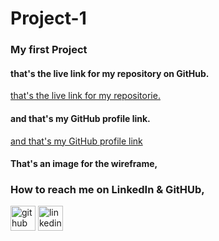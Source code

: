 # Project-1

###  My first Project
#### that's the live link for my repository on GitHub.
[that's the live link for my repositorie.](https://github.com/saja-alghalayini/Project-1.git)

#### and that's my GitHub profile link.
[and that's my GitHub profile link](https://github.com/saja-alghalayini)

#### That's an image for the wireframe,




### How to reach me on LinkedIn & GitHUb,
[<img src='https://cdn.jsdelivr.net/npm/simple-icons@3.0.1/icons/github.svg' alt='github' height='40'>](https://github.com/saja-alghalayini)  [<img src='https://cdn.jsdelivr.net/npm/simple-icons@3.0.1/icons/linkedin.svg' alt='linkedin' height='40'>](https://www.linkedin.com/in/saja-al-ghalayini/)  


